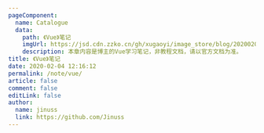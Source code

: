 ```yaml
---
pageComponent:
  name: Catalogue
  data:
    path: 《Vue》笔记
    imgUrl: https://jsd.cdn.zzko.cn/gh/xugaoyi/image_store/blog/20200204143633.png
    description: 本章内容是博主的Vue学习笔记，非教程文档，请以官方文档为准。
title: 《Vue》笔记
date: 2020-02-04 12:16:12
permalink: /note/vue/
article: false
comment: false
editLink: false
author:
  name: jinuss
  link: https://github.com/Jinuss
---
```

